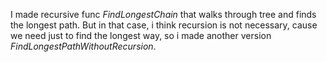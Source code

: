 I made recursive func *FindLongestChain* that walks through tree and finds the longest path.
But in that case, i think recursion is not necessary, cause we need just to find the longest way, so i made another version *FindLongestPathWithoutRecursion*.